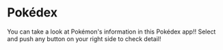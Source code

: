 # Pokédex
You can take a look at Pokémon's information in this Pokédex app!!
Select and push any button on your right side to check detail!
